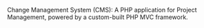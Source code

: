 Change Management System (CMS): A PHP application for Project Management, powered by a custom-built PHP MVC framework.
